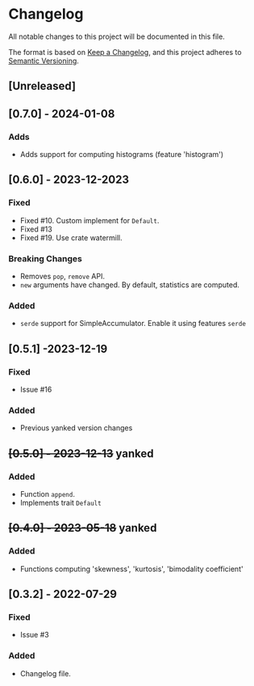 # Changelog
All notable changes to this project will be documented in this file.

The format is based on [Keep a Changelog](https://keepachangelog.com/en/1.0.0/),
and this project adheres to [Semantic
Versioning](https://semver.org/spec/v2.0.0.html).

## [Unreleased]

## [0.7.0] - 2024-01-08

### Adds

- Adds support for computing histograms (feature 'histogram')

## [0.6.0] - 2023-12-2023
### Fixed
- Fixed #10. Custom implement for `Default`.
- Fixed #13
- Fixed #19. Use crate watermill.

### Breaking Changes
- Removes `pop`, `remove` API.
- `new` arguments have changed. By default, statistics are computed.

### Added 
- `serde` support for SimpleAccumulator. Enable it using features `serde`

## [0.5.1] -2023-12-19
### Fixed
- Issue #16
### Added
- Previous yanked version changes

## ~~[0.5.0] - 2023-12-13~~ yanked
### Added
- Function `append`.
- Implements trait `Default` 

## ~~[0.4.0] - 2023-05-18~~ yanked
### Added
- Functions computing 'skewness', 'kurtosis', 'bimodality coefficient'

## [0.3.2] - 2022-07-29
### Fixed
- Issue #3
### Added
- Changelog file.
